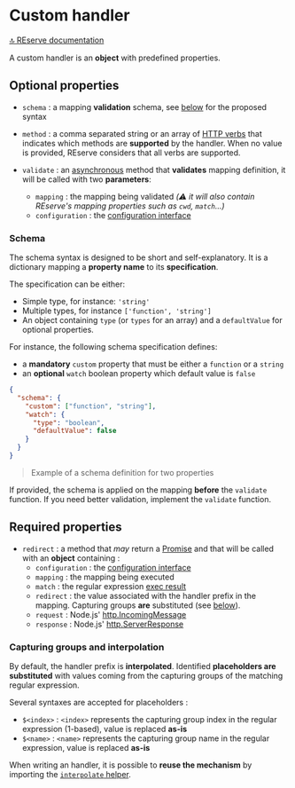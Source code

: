 # Custom handler

[🔝 REserve documentation](README.md)

A custom handler is an **object** with predefined properties.

## Optional properties

* `schema` : a mapping **validation** schema, see [below](#schema) for the proposed syntax

* `method` : a comma separated string or an array of [HTTP verbs](https://developer.mozilla.org/en-US/docs/Web/HTTP/Methods) that indicates which methods are **supported** by the handler. When no value is provided, REserve considers that all verbs are supported.

* `validate` : an [asynchronous](https://developer.mozilla.org/en-US/docs/Web/JavaScript/Reference/Statements/async_function) method that **validates** mapping definition, it will be called with two **parameters**:
  - `mapping` : the mapping being validated *(⚠️ it will also contain REserve's mapping properties such as `cwd`, `match`...)*
  - `configuration` : the [configuration interface](#configuration-interface)

### Schema

The schema syntax is designed to be short and self-explanatory. It is a dictionary mapping a **property name** to its **specification**.

The specification can be either:
* Simple type, for instance: `'string'`
* Multiple types, for instance `['function', 'string']`
* An object containing `type` (or `types` for an array) and a `defaultValue` for optional properties.

For instance, the following schema specification defines:
* a **mandatory** `custom` property that must be either a `function` or a `string`
* an **optional** `watch` boolean property which default value is `false`

```json
{
  "schema": {
    "custom": ["function", "string"],
    "watch": {
      "type": "boolean",
      "defaultValue": false
    }
  }
}
```

> Example of a schema definition for two properties

If provided, the schema is applied on the mapping **before** the `validate` function. If you need better validation, implement the `validate` function.

## Required properties

* `redirect` : a method that *may* return a [Promise](https://developer.mozilla.org/en-US/docs/Web/JavaScript/Reference/Global_Objects/Promise) and that will be called with an **object** containing :
  - `configuration` : the [configuration interface](#configuration-interface)
  - `mapping` : the mapping being executed
  - `match` : the regular expression [exec result](https://developer.mozilla.org/en-US/docs/Web/JavaScript/Reference/Global_Objects/RegExp/exec)
  - `redirect` : the value associated with the handler prefix in the mapping. Capturing groups **are** substituted (see [below](#capturing-groups-and-interpolation)).
  - `request` : Node.js' [http.IncomingMessage](https://nodejs.org/api/http.html#http_class_http_incomingmessage)
  - `response` : Node.js' [http.ServerResponse](https://nodejs.org/api/http.html#http_class_http_serverresponse)

### Capturing groups and interpolation

By default, the handler prefix is **interpolated**. Identified **placeholders are substituted** with values coming from the capturing groups of the matching regular expression.

Several syntaxes are accepted for placeholders :
* `$<index>` : `<index>` represents the capturing group index in the regular expression (1-based), value is replaced **as-is**
* `$<name>` : `<name>` represents the capturing group name in the regular expression, value is replaced **as-is**

When writing an handler, it is possible to **reuse the mechanism** by importing the [`interpolate` helper](interpolate.md).
